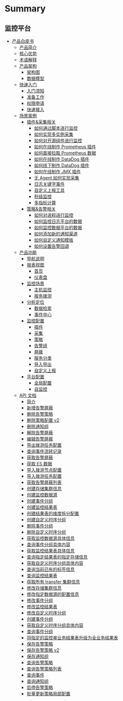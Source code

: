 # Summary
## 监控平台
* [产品白皮书]()
    * [产品简介](产品白皮书/intro/README.md)
    * [核心优势](产品白皮书/intro/benefits.md)
    * [术语解释](产品白皮书/concepts/glossary.md)
    * [产品架构]()
        * [架构图](产品白皮书/concepts/architecture.md)
        * [数据模型](产品白皮书/concepts/datamodule.md)
    * [快速入门]()
        * [入门须知](产品白皮书/quickstart/README.md)
        * [准备工作](产品白皮书/quickstart/prepare.md)
        * [权限申请](产品白皮书/quickstart/perm.md)
        * [快速接入](产品白皮书/quickstart/best-practices.md)
    * [场景案例]()
        * [插件&采集相关]()
            * [如何通过脚本进行监控](产品白皮书/guide/script_collect.md)
            * [如何实现多实例采集](产品白皮书/guide/multi_instance_monitor.md)
            * [如何对开源组件进行监控](产品白皮书/guide/component_monitor.md)
            * [如何在线制作 Prometheus 插件](产品白皮书/guide/import_exporter.md)
            * [如何直接拉取 Prometheus 数据](产品白皮书/guide/howto_bk-pull.md)
            * [如何在线制作 DataDog 插件](产品白皮书/guide/import_datadog_online.md)
            * [如何线下制作 DataDog 插件](产品白皮书/guide/import_datadog_offline.md)
            * [如何在线制作 JMX 插件](产品白皮书/guide/plugin_jmx.md)
            * [无 Agent 如何实现采集](产品白皮书/guide/noagent_monitor.md)
            * [日志关键字事件](产品白皮书/guide/keywords_event.md)
            * [自定义上报工具](产品白皮书/guide/custom-report-tools.md)
            * [秒级监控](产品白皮书/functions/conf/collect-interval.md)
            * [多指标计算](产品白皮书/functions/conf/mutil-metric.md)
        * [策略&告警相关]()
            * [如何对进程进行监控](产品白皮书/guide/process_monitor.md)
            * [如何监控日志平台的数据](产品白皮书/guide/log_monitor.md)
            * [如何监控数据平台的数据](产品白皮书/guide/bigdata_monitor.md)
            * [如何添加新的通知渠道](产品白皮书/guide/notify_setting.md)
            * [如何自定义通知模版](产品白皮书/guide/notify_case.md)
            * [如何设置告警回调](产品白皮书/guide/http_callback.md)
    * [产品功能]()
        * [导航说明](产品白皮书/functions/menu.md)
        * [报表视图]()
            * [首页](产品白皮书/functions/report/home.md)
            * [仪表盘](产品白皮书/functions/report/dashboard.md)
        * [监控场景]()
            * [主机监控](产品白皮书/functions/scene/host-monitor.md)
            * [服务拨测](产品白皮书/functions/scene/dial.md)
        * [分析定位]()
            * [数据检索](产品白皮书/functions/analyze/data-search.md)
            * [事件中心](产品白皮书/functions/analyze/event.md)
        * [监控配置]()
            * [插件](产品白皮书/functions/conf/plugins.md)
            * [采集](产品白皮书/functions/conf/collect-tasks.md)
            * [策略](产品白皮书/functions/conf/rules.md)
            * [告警组](产品白皮书/functions/conf/alarm-group.md)
            * [屏蔽](产品白皮书/functions/conf/block.md)
            * [服务分类](产品白皮书/functions/conf/service-class.md)
            * [导入导出](产品白皮书/functions/conf/import-export.md)
            * [自定义上报](产品白皮书/functions/conf/custom-report.md)
        * [平台配置]()
            * [全局配置](产品白皮书/functions/global/admin-config.md)
            * [自监控](产品白皮书/functions/global/self-monitor.md)
    * [API 文档]()
        * [简介](6.1/API文档/monitor_v3/README.md)
        * [新增告警屏蔽](6.1/API文档/monitor_v3/zh-hans/add_shield.md)
        * [删除告警策略](6.1/API文档/monitor_v3/zh-hans/delete_alarm_strategy.md)
        * [删除策略配置 v2](6.1/API文档/monitor_v3/zh-hans/delete_alarm_strategy_v2.md)
        * [删除通知组](6.1/API文档/monitor_v3/zh-hans/delete_notice_group.md)
        * [解除告警屏蔽](6.1/API文档/monitor_v3/zh-hans/disable_shield.md)
        * [编辑告警屏蔽](6.1/API文档/monitor_v3/zh-hans/edit_shield.md)
        * [导出拨测任务配置](6.1/API文档/monitor_v3/zh-hans/export_uptime_check_task.md)
        * [查询事件流转记录](6.1/API文档/monitor_v3/zh-hans/get_event_log.md)
        * [获取告警屏蔽](6.1/API文档/monitor_v3/zh-hans/get_shield.md)
        * [获取 ES 数据](6.1/API文档/monitor_v3/zh-hans/get_ts_data.md)
        * [导入拨测节点配置](6.1/API文档/monitor_v3/zh-hans/import_uptime_check_node.md)
        * [导入拨测任务配置](6.1/API文档/monitor_v3/zh-hans/import_uptime_check_task.md)
        * [获取告警屏蔽列表](6.1/API文档/monitor_v3/zh-hans/list_shield.md)
        * [创建存储集群信息](6.1/API文档/monitor_v3/zh-hans/metadata_create_cluster_info.md)
        * [创建监控数据源](6.1/API文档/monitor_v3/zh-hans/metadata_create_data_id.md)
        * [创建事件分组](6.1/API文档/monitor_v3/zh-hans/metadata_create_event_group.md)
        * [创建监控结果表](6.1/API文档/monitor_v3/zh-hans/metadata_create_result_table.md)
        * [创建结果表的维度拆分配置](6.1/API文档/monitor_v3/zh-hans/metadata_create_result_table_metric_split.md)
        * [创建自定义时序分组](6.1/API文档/monitor_v3/zh-hans/metadata_create_time_series_group.md)
        * [删除事件分组](6.1/API文档/monitor_v3/zh-hans/metadata_delete_event_group.md)
        * [删除自定义时序分组](6.1/API文档/monitor_v3/zh-hans/metadata_delete_time_series_group.md)
        * [获取监控数据源具体信息](6.1/API文档/monitor_v3/zh-hans/metadata_get_data_id.md)
        * [查询事件分组具体内容](6.1/API文档/monitor_v3/zh-hans/metadata_get_event_group.md)
        * [获取监控结果表具体信息](6.1/API文档/monitor_v3/zh-hans/metadata_get_result_table.md)
        * [查询指定结果表的指定存储信息](6.1/API文档/monitor_v3/zh-hans/metadata_get_result_table_storage.md)
        * [获取自定义时序分组具体内容](6.1/API文档/monitor_v3/zh-hans/metadata_get_time_series_group.md)
        * [查询当前已有的标签信息](6.1/API文档/monitor_v3/zh-hans/metadata_list_label.md)
        * [查询监控结果表](6.1/API文档/monitor_v3/zh-hans/metadata_list_result_table.md)
        * [获取所有 transfer 集群信息](6.1/API文档/monitor_v3/zh-hans/metadata_list_transfer_cluster.md)
        * [修改存储集群信息](6.1/API文档/monitor_v3/zh-hans/metadata_modify_cluster_info.md)
        * [修改指定数据源的配置信息](6.1/API文档/monitor_v3/zh-hans/metadata_modify_data_id.md)
        * [修改事件分组](6.1/API文档/monitor_v3/zh-hans/metadata_modify_event_group.md)
        * [修改监控结果表](6.1/API文档/monitor_v3/zh-hans/metadata_modify_result_table.md)
        * [修改自定义时序分组](6.1/API文档/monitor_v3/zh-hans/metadata_modify_time_series_group.md)
        * [创建事件分组](6.1/API文档/monitor_v3/zh-hans/metadata_query_event_group.md)
        * [获取自定义时序分组具体内容](6.1/API文档/monitor_v3/zh-hans/metadata_query_tag_values.md)
        * [查询事件分组](6.1/API文档/monitor_v3/zh-hans/metadata_query_time_series_group.md)
        * [将指定的监控单业务结果表升级为全业务结果表](6.1/API文档/monitor_v3/zh-hans/metadata_upgrade_result_table.md)
        * [保存告警策略](6.1/API文档/monitor_v3/zh-hans/save_alarm_strategy.md)
        * [保存告警策略 v2](6.1/API文档/monitor_v3/zh-hans/save_alarm_strategy_v2.md)
        * [保存通知组](6.1/API文档/monitor_v3/zh-hans/save_notice_group.md)
        * [查询告警策略](6.1/API文档/monitor_v3/zh-hans/search_alarm_strategy.md)
        * [查询告警策略列表](6.1/API文档/monitor_v3/zh-hans/search_alarm_strategy_v2.md)
        * [查询事件](6.1/API文档/monitor_v3/zh-hans/search_event.md)
        * [查询通知组](6.1/API文档/monitor_v3/zh-hans/search_notice_group.md)
        * [启停告警策略](6.1/API文档/monitor_v3/zh-hans/switch_alarm_strategy.md)
        * [批量更新策略局部配置](6.1/API文档/monitor_v3/zh-hans/update_partial_strategy_v2.md)